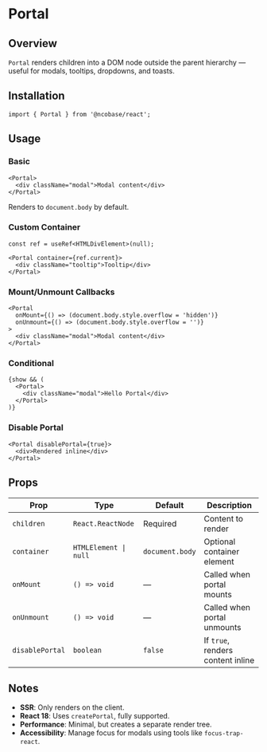 
# Portal

## Overview

`Portal` renders children into a DOM node outside the parent hierarchy — useful for modals, tooltips, dropdowns, and toasts.

## Installation

```tsx
import { Portal } from '@ncobase/react';
```

## Usage

### Basic

```tsx
<Portal>
  <div className="modal">Modal content</div>
</Portal>
```

Renders to `document.body` by default.

### Custom Container

```tsx
const ref = useRef<HTMLDivElement>(null);

<Portal container={ref.current}>
  <div className="tooltip">Tooltip</div>
</Portal>
```

### Mount/Unmount Callbacks

```tsx
<Portal
  onMount={() => (document.body.style.overflow = 'hidden')}
  onUnmount={() => (document.body.style.overflow = '')}
>
  <div className="modal">Modal content</div>
</Portal>
```

### Conditional

```tsx
{show && (
  <Portal>
    <div className="modal">Hello Portal</div>
  </Portal>
)}
```

### Disable Portal

```tsx
<Portal disablePortal={true}>
  <div>Rendered inline</div>
</Portal>
```

## Props

| Prop            | Type                      | Default        | Description                            |
|-----------------|---------------------------|----------------|----------------------------------------|
| `children`      | `React.ReactNode`         | Required       | Content to render                      |
| `container`     | `HTMLElement \| null`     | `document.body`| Optional container element             |
| `onMount`       | `() => void`              | —              | Called when portal mounts              |
| `onUnmount`     | `() => void`              | —              | Called when portal unmounts            |
| `disablePortal` | `boolean`                 | `false`        | If `true`, renders content inline      |

## Notes

- **SSR**: Only renders on the client.
- **React 18**: Uses `createPortal`, fully supported.
- **Performance**: Minimal, but creates a separate render tree.
- **Accessibility**: Manage focus for modals using tools like `focus-trap-react`.
